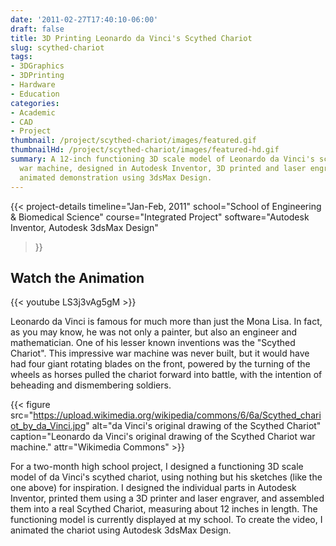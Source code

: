 ```yaml
---
date: '2011-02-27T17:40:10-06:00'
draft: false
title: 3D Printing Leonardo da Vinci's Scythed Chariot
slug: scythed-chariot
tags:
- 3DGraphics
- 3DPrinting
- Hardware
- Education
categories:
- Academic
- CAD
- Project
thumbnail: /project/scythed-chariot/images/featured.gif
thumbnailHd: /project/scythed-chariot/images/featured-hd.gif
summary: A 12-inch functioning 3D scale model of Leonardo da Vinci's scythed chariot
  war machine, designed in Autodesk Inventor, 3D printed and laser engraved, with
  animated demonstration using 3dsMax Design.
---
```

{{< project-details
  timeline="Jan-Feb, 2011"
  school="School of Engineering & Biomedical Science"
  course="Integrated Project"
  software="Autodesk Inventor, Autodesk 3dsMax Design"
>}}

## Watch the Animation

{{< youtube LS3j3vAg5gM >}}


Leonardo da Vinci is famous for much more than just the Mona Lisa. In fact, as you may know, he was not only a painter, but also an engineer and mathematician. One of his lesser known inventions was the "Scythed Chariot". This impressive war machine was never built, but it would have had four giant rotating blades on the front, powered by the turning of the wheels as horses pulled the chariot forward into battle, with the intention of beheading and dismembering soldiers.

{{< figure src="https://upload.wikimedia.org/wikipedia/commons/6/6a/Scythed_chariot_by_da_Vinci.jpg" alt="da Vinci's original drawing of the Scythed Chariot" caption="Leonardo da Vinci's original drawing of the Scythed Chariot war machine." attr="Wikimedia Commons" >}}

For a two-month high school project, I designed a functioning 3D scale model of da Vinci's scythed chariot, using nothing but his sketches (like the one above) for inspiration. I designed the individual parts in Autodesk Inventor, printed them using a 3D printer and laser engraver, and assembled them into a real Scythed Chariot, measuring about 12 inches in length. The functioning model is currently displayed at my school. To create the video, I animated the chariot using Autodesk 3dsMax Design.
